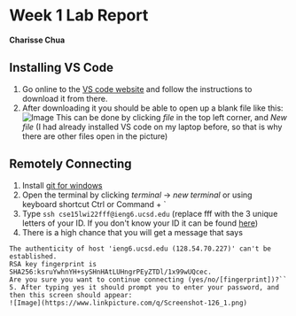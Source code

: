 # **Week 1 Lab Report**
**Charisse Chua**

## Installing VS Code
1. Go online to the [VS code website](https://code.visualstudio.com/) and follow the instructions to download it from there.
2. After downloading it you should be able to open up a blank file like this: 
  ![Image](https://www.linkpicture.com/q/Screenshot-125_1.png)
  This can be done by clicking *file* in the top left corner, and *New file*
(I had already installed VS code on my laptop before, so that is why there are other files open in the picture)

## Remotely Connecting 
1. Install [git for windows](https://gitforwindows.org/)
2. Open the terminal by clicking *terminal* -> *new terminal* or using keyboard shortcut Ctrl or Command + `
3. Type ```ssh cse15lwi22fff@ieng6.ucsd.edu``` (replace fff with the 3 unique letters of your ID. If you don't know your ID it can be found [here](https://sdacs.ucsd.edu/~icc/index.php))
4. There is a high chance that you will get a message that says 
```⤇ ssh cs15lwi23zz@ieng6.ucsd.edu
The authenticity of host 'ieng6.ucsd.edu (128.54.70.227)' can't be established.
RSA key fingerprint is SHA256:ksruYwhnYH+sySHnHAtLUHngrPEyZTDl/1x99wUQcec.
Are you sure you want to continue connecting (yes/no/[fingerprint])?``
5. After typing yes it should prompt you to enter your password, and then this screen should appear: 
![Image](https://www.linkpicture.com/q/Screenshot-126_1.png)
